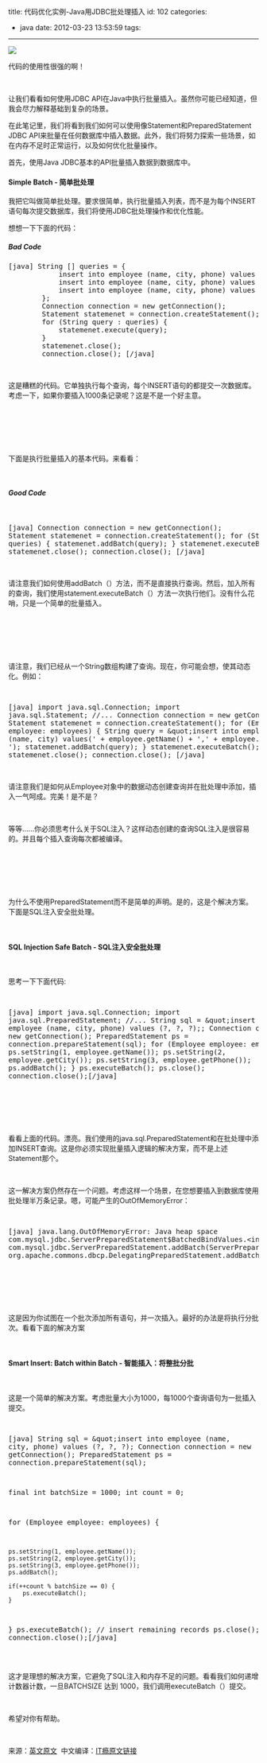 title: 代码优化实例-Java用JDBC批处理插入
id: 102
categories:
  - java
date: 2012-03-23 13:53:59
tags:
---

[![](http://m3.img.libdd.com/farm4/2012/0821/18/69F5D0CAE9A40222867C8CFC642CC4CE865DE15EF698_447_270.JPEG)</img>](http://dapeng.me/wp-content/uploads/2012/03/2012032301.jpg)

代码的使用性很强的啊！

&nbsp;

让我们看看如何使用JDBC API在Java中执行批量插入。虽然你可能已经知道，但我会尽力解释基础到复杂的场景。

在此笔记里，我们将看到我们如何可以使用像Statement和PreparedStatement JDBC API来批量在任何数据库中插入数据。此外，我们将努力探索一些场景，如在内存不足时正常运行，以及如何优化批量操作。

首先，使用Java JDBC基本的API批量插入数据到数据库中。

#### Simple Batch - 简单批处理

我把它叫做简单批处理。要求很简单，执行批量插入列表，而不是为每个INSERT语句每次提交数据库，我们将使用JDBC批处理操作和优化性能。

想想一下下面的代码：

##### Bad Code
<pre>[java]	String [] queries = {
		    insert into employee (name, city, phone) values ('A', 'X', '123'),
		    insert into employee (name, city, phone) values ('B', 'Y', '234'),
		    insert into employee (name, city, phone) values ('C', 'Z', '345'),
		};
		Connection connection = new getConnection();
		Statement statemenet = connection.createStatement();
		for (String query : queries) {
		    statemenet.execute(query);
		}
		statemenet.close();
		connection.close(); [/java]</pre>
</br>

这是糟糕的代码。它单独执行每个查询，每个INSERT语句的都提交一次数据库。考虑一下，如果你要插入1000条记录呢？这是不是一个好主意。

</br>

&nbsp;

</br>

下面是执行批量插入的基本代码。来看看：

</br>

##### Good Code

</br><pre>[java]
 	 Connection connection = new getConnection();
	 Statement statemenet = connection.createStatement();
	 for (String query : queries) {
	     statemenet.addBatch(query);
	 }
	 statemenet.executeBatch();
	 statemenet.close();
	 connection.close();
[/java]</pre>
</br>

请注意我们如何使用addBatch（）方法，而不是直接执行查询。然后，加入所有的查询，我们使用statement.executeBatch（）方法一次执行他们。没有什么花哨，只是一个简单的批量插入。

</br>

&nbsp;

</br>

请注意，我们已经从一个String数组构建了查询。现在，你可能会想，使其动态化。例如：

</br><pre>[java]
	import java.sql.Connection;
	import java.sql.Statement;
	//...
	Connection connection = new getConnection();
	Statement statemenet = connection.createStatement();
	for (Employee employee: employees) {
	    String query = &amp;quot;insert into employee (name, city) values('
	            + employee.getName() + ',' + employee.getCity + ');
	    statemenet.addBatch(query);
	}
	statemenet.executeBatch();
	statemenet.close();
	connection.close();
[/java]</pre>
</br>

请注意我们是如何从Employee对象中的数据动态创建查询并在批处理中添加，插入一气呵成。完美！是不是？

</br>

等等......你必须思考什么关于SQL注入？这样动态创建的查询SQL注入是很容易的。并且每个插入查询每次都被编译。

</br>

&nbsp;

</br>

为什么不使用PreparedStatement而不是简单的声明。是的，这是个解决方案。下面是SQL注入安全批处理。

</br>

#### SQL Injection Safe Batch - SQL注入安全批处理

</br>

思考一下下面代码:

</br><pre>[java] import java.sql.Connection;
import java.sql.PreparedStatement;
//...
String sql = &amp;quot;insert into employee (name, city, phone) values (?, ?, ?);;
Connection connection = new getConnection();
PreparedStatement ps = connection.prepareStatement(sql);
for (Employee employee: employees) {
    ps.setString(1, employee.getName());
    ps.setString(2, employee.getCity());
    ps.setString(3, employee.getPhone());
    ps.addBatch();
}
ps.executeBatch();
ps.close();
connection.close();[/java]</pre>
</br>

&nbsp;

</br>

看看上面的代码。漂亮。我们使用的java.sql.PreparedStatement和在批处理中添加INSERT查询。这是你必须实现批量插入逻辑的解决方案，而不是上述Statement那个。

</br>

这一解决方案仍然存在一个问题。考虑这样一个场景，在您想要插入到数据库使用批处理半万条记录。嗯，可能产生的OutOfMemoryError：

</br><pre>[java] java.lang.OutOfMemoryError: Java heap space
    com.mysql.jdbc.ServerPreparedStatement$BatchedBindValues.&lt;init&gt;(ServerPreparedStatement.java:72)
    com.mysql.jdbc.ServerPreparedStatement.addBatch(ServerPreparedStatement.java:330)
    org.apache.commons.dbcp.DelegatingPreparedStatement.addBatch(DelegatingPreparedStatement.java:171)[/java]</pre>
</br>

&nbsp;

</br>

这是因为你试图在一个批次添加所有语句，并一次插入。最好的办法是将执行分批次。看看下面的解决方案

</br>

#### Smart Insert: Batch within Batch - 智能插入：将整批分批

</br>

这是一个简单的解决方案。考虑批量大小为1000，每1000个查询语句为一批插入提交。

</br><pre>[java] String sql = &amp;quot;insert into employee (name, city, phone) values (?, ?, ?);
Connection connection = new getConnection();
PreparedStatement ps = connection.prepareStatement(sql);

final int batchSize = 1000;
int count = 0;

for (Employee employee: employees) {

    ps.setString(1, employee.getName());
    ps.setString(2, employee.getCity());
    ps.setString(3, employee.getPhone());
    ps.addBatch();

    if(++count % batchSize == 0) {
        ps.executeBatch();
    }
}
ps.executeBatch(); // insert remaining records
ps.close();
connection.close();[/java]</pre>
</br>

这才是理想的解决方案，它避免了SQL注入和内存不足的问题。看看我们如何递增计数器计数，一旦BATCHSIZE 达到 1000，我们调用executeBatch（）提交。

</br>

希望对你有帮助。

</br>

来源：[英文原文](http://viralpatel.net/blogs/2012/03/batch-insert-in-java-jdbc.html)&nbsp; 中文编译：[IT瘾](http://itindex.net/)[原文链接](http://itindex.net/blog/2012/03/07/1331084887812.html)